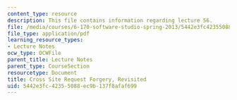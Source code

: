 ```yaml
---
content_type: resource
description: This file contains information regarding lecture 56.
file: /media/courses/6-170-software-studio-spring-2013/5442e3fc42355088ec9b137f8afaf699_MIT6_170S13_56-sec-rev.pdf
file_type: application/pdf
learning_resource_types:
- Lecture Notes
ocw_type: OCWFile
parent_title: Lecture Notes
parent_type: CourseSection
resourcetype: Document
title: Cross Site Request Forgery, Revisited
uid: 5442e3fc-4235-5088-ec9b-137f8afaf699
---
```

